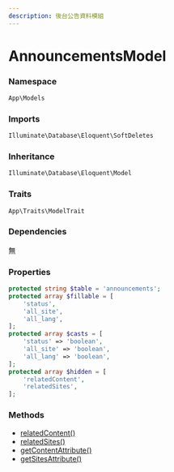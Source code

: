 ```yaml
---
description: 後台公告資料模組
---
```


# AnnouncementsModel

### Namespace

```php
App\Models
```

### Imports

```php
Illuminate\Database\Eloquent\SoftDeletes
```

### Inheritance

```php
Illuminate\Database\Eloquent\Model
```

### Traits

```php
App\Traits\ModelTrait
```

### Dependencies

無

### Properties

```php
protected string $table = 'announcements';
protected array $fillable = [
    'status',
    'all_site',
    'all_lang',
];
protected array $casts = [
    'status' => 'boolean',
    'all_site' => 'boolean',
    'all_lang' => 'boolean',
];
protected array $hidden = [
    'relatedContent',
    'relatedSites',
];
```

### Methods

* [relatedContent()](relatedcontent.md)
* [relatedSites()](relatedsites.md)
* [getContentAttribute()](getcontentattribute.md)
* [getSitesAttribute()](getsitesattribute.md)
